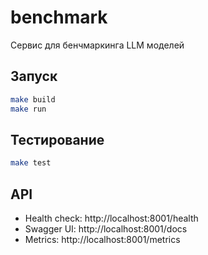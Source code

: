 # benchmark

Сервис для бенчмаркинга LLM моделей

## Запуск

```bash
make build
make run
```

## Тестирование

```bash
make test
```

## API

- Health check: http://localhost:8001/health
- Swagger UI: http://localhost:8001/docs
- Metrics: http://localhost:8001/metrics
